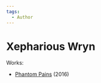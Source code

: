 ```yaml
---
tags:
  - Author
---
```


# Xepharious Wryn

Works:

- [Phantom Pains](./xepharious/phantompains.md) (2016)